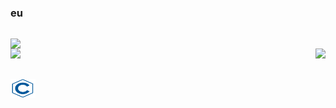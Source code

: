 ### eu

##

<div>
<a href="https://github.com/LuisGuilhermeGranada">
  <img align="center" height="130em" src="https://upload.wikimedia.org/wikipedia/en/9/9b/Cricket_West_Indies_Logo_2017.png"><br>
<img align="right" height="150em" src="https://github-readme-stats.vercel.app/api/top-langs/?username=LuisGuilhermeGranada&layout=compact&langs_count=7&theme=maroongold"/>
<img height="180em" src="https://github-readme-stats.vercel.app/api?username=LuisGuilhermeGranada&show_icons=true&theme=maroongold&include_all_commits=true&count_private=false"/>
</div>

##
  
<div>
    <img align="center" alt="Eu-C" height="30" width="40" src="https://raw.githubusercontent.com/devicons/devicon/master/icons/c/c-line.svg">
</div>
